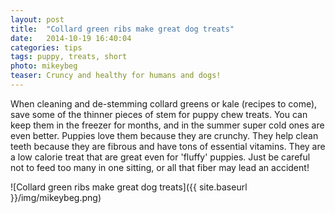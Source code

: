 ```yaml
---
layout: post
title:  "Collard green ribs make great dog treats"
date:   2014-10-19 16:40:04
categories: tips
tags: puppy, treats, short
photo: mikeybeg
teaser: Cruncy and healthy for humans and dogs!
---
```


When cleaning and de-stemming collard greens or kale (recipes to come), save some of the thinner pieces of stem for puppy chew treats. You can keep them in the freezer for months, and in the summer super cold ones are even better.  Puppies love them because they are crunchy. They help clean teeth because they are fibrous and have tons of essential vitamins. They are a low calorie treat that are great even for 'fluffy' puppies.  Just be careful not to feed too many in one sitting, or all that fiber may lead an accident! 

![Collard green ribs make great dog treats]({{ site.baseurl }}/img/mikeybeg.png)
